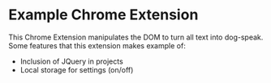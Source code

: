 # Example Chrome Extension

This Chrome Extension manipulates the DOM to turn all text into
dog-speak. Some features that this extension makes example of:

- Inclusion of JQuery in projects 
- Local storage for settings (on/off)
